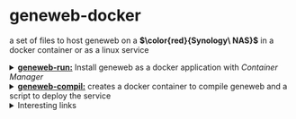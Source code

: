 # geneweb-docker

a set of files to host geneweb on a **$\color{red}{Synology\ NAS}$** in a docker container or as a linux service

<details>
 <summary><b><ins>geneweb-run:</ins></b> Install geneweb as a docker application with <i>Container Manager</i></summary>

### first deployment
1. create a directory geneweb in the docker shared directory
2. copy the directory geneweb-run in it
3. create the directory bases in it to match he volume mapping directory
4. create container manager project, use the docker/geneweb/geneweb-run directory, use the existing compose file
5. customize arguments in the compose file in container manager and build the project
6. visit the newly created geneweb daemon at http:// $\color{green}{\<ip\ of\ your\ NAS\>}$ :2317
7. create a reversy proxy rule if needed

### next deployment
1. stop the project in container manager. This will stop the geneweb-run container.
2. clean the project in container manager. This will delete the geneweb-run container.
3. delete the geneweb-run image in container manager
4. build the project

Deployments can be sped up the  by pulling those two images:
- ocaml/opam:debian-12-ocaml-4.14
- debian:12-slim

this can be done in Container Manager app or by using the following docker command line with the Task Scheduler
```
docker pull ocaml/opam:debian-12-ocaml-4.14
```
```
docker pull debian:12-slim
```

</details>

<details>
 <summary><b><ins>geneweb-compil:</ins></b> creates a docker container to compile geneweb and a script to deploy the service</summary>

 \
 contains a docker compose project to create a container to build geneweb executable compatible with Synology DSM 7 and above
</details>

<details>
  <summary>Interesting links</summary>

-  Markdown
    - [github doc](https://docs.github.com/en/get-started/writing-on-github/getting-started-with-writing-and-formatting-on-github/basic-writing-and-formatting-syntax)
    - [Markdown Editor](https://binarytree.dev/markdown/me)
    - [Table Of Content](https://binarytree.dev/markdown/toc)
    - [Markdown Table Generator](https://binarytree.dev/markdown/md_table_generator)
    - [Cheatsheet](https://github.com/lifeparticle/Markdown-Cheatsheet/)
    - [Emoji](https://gist.github.com/rxaviers/7360908)
- NAS Security
    - [Protec your NAS in english](https://mariushosting.com/how-to-protect-and-secure-your-synology-nas-from-attacks/)
    - [Secure your NAS in french](https://news.infomaniak.com/10-methodes-pour-securiser-lacces-de-votre-nas-synology/)
</details>

